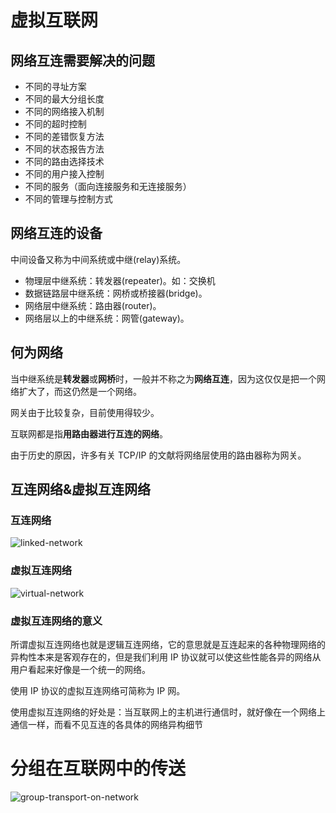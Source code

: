 # 虚拟互联网
## 网络互连需要解决的问题
* 不同的寻址方案
* 不同的最大分组长度
* 不同的网络接入机制
* 不同的超时控制
* 不同的差错恢复方法
* 不同的状态报告方法
* 不同的路由选择技术
* 不同的用户接入控制
* 不同的服务（面向连接服务和无连接服务）
* 不同的管理与控制方式

## 网络互连的设备
中间设备又称为中间系统或中继(relay)系统。
* 物理层中继系统：转发器(repeater)。如：交换机
* 数据链路层中继系统：网桥或桥接器(bridge)。
* 网络层中继系统：路由器(router)。
* 网络层以上的中继系统：网管(gateway)。

## 何为网络
当中继系统是**转发器**或**网桥**时，一般并不称之为**网络互连**，因为这仅仅是把一个网络扩大了，而这仍然是一个网络。

网关由于比较复杂，目前使用得较少。

互联网都是指**用路由器进行互连的网络**。

由于历史的原因，许多有关 TCP/IP 的文献将网络层使用的路由器称为网关。

## 互连网络&虚拟互连网络
### 互连网络
![linked-network](/assets/linked-network.png)

### 虚拟互连网络
![virtual-network](/assets/virtual-network.png)

### 虚拟互连网络的意义
所谓虚拟互连网络也就是逻辑互连网络，它的意思就是互连起来的各种物理网络的异构性本来是客观存在的，但是我们利用 IP 协议就可以使这些性能各异的网络从用户看起来好像是一个统一的网络。

使用 IP 协议的虚拟互连网络可简称为 IP 网。

使用虚拟互连网络的好处是：当互联网上的主机进行通信时，就好像在一个网络上通信一样，而看不见互连的各具体的网络异构细节

# 分组在互联网中的传送
![group-transport-on-network](/assets/group-transport-on-network.png)
